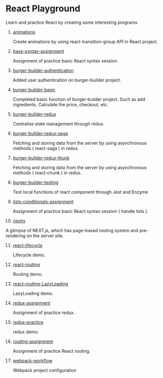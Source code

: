 # React Playground
Learn and practice React by creating some interesting programs

1. [animations](https://github.com/Yanhong95/ReactPlayground/tree/master/animations)

   Create animations by using react-transition-group API in React project.

2. [base-syntax-assignment](https://github.com/Yanhong95/ReactPlayground/tree/master/base-syntax-assignment)

   Assignment of practice basic React syntax session.

3. [burger-builder-authentication](https://github.com/Yanhong95/ReactPlayground/tree/master/burger-builder-authentication)

   Added user authentication on burger-builder project.

4. [burger-builder-basic](https://github.com/Yanhong95/ReactPlayground/tree/master/burger-builder-basic)

   Completed basic function of burger-builder project. Such as add ingredients, Calculate the price, checkout, etc.

5. [burger-builder-redux](https://github.com/Yanhong95/ReactPlayground/tree/master/burger-builder-redux)

   Centralize state management through redux.

6. [burger-builder-redux-saga](https://github.com/Yanhong95/ReactPlayground/tree/master/burger-builder-redux-saga)

   Fetching and storing data from the server by using asynchronous methods ( react-saga ) in redux.

7. [burger-builder-redux-thunk](https://github.com/Yanhong95/ReactPlayground/tree/master/burger-builder-redux-thunk)

   Fetching and storing data from the server by using asynchronous methods ( react-chunk ) in redux.

8. [burger-builder-testing](https://github.com/Yanhong95/ReactPlayground/tree/master/burger-builder-testing)

   Test local functions of react component through Jest and Enzyme

9. [lists-conditionals-assignment](https://github.com/Yanhong95/ReactPlayground/tree/master/lists-conditionals-assignment)

   Assignment of practice basic React syntax session ( handle lists ).

10. [nextjs](https://github.com/Yanhong95/ReactPlayground/tree/master/nextjs)

   A glimpse of NEXT.js, which has page-based routing system and pre-rendering on the server site.

11. [react-lifecycle](https://github.com/Yanhong95/ReactPlayground/tree/master/my-lifecycle)

    Lifecycle demo.

12. [react-routing](https://github.com/Yanhong95/ReactPlayground/tree/master/react-routing)

    Routing demo.

13. [react-routing-LazyLoading](https://github.com/Yanhong95/ReactPlayground/tree/master/react-routing-LazyLoading)

    LazyLoading demo.

14. [redux-assignment](https://github.com/Yanhong95/ReactPlayground/tree/master/redux-assignment)

    Assignment of practice redux.

15. [redux-practice](https://github.com/Yanhong95/ReactPlayground/tree/master/redux-practice)

    redux demo.

16. [routing-assignment](https://github.com/Yanhong95/ReactPlayground/tree/master/routing-assignment)

    Assignment of practice React routing.

17. [webpack-workflow](https://github.com/Yanhong95/ReactPlayground/tree/master/webpack-workflow)

    Webpack project configuration